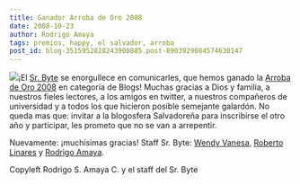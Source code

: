 ```yaml
---
title: Ganador Arroba de Oro 2008
date: 2008-10-23
author: Rodrigo Amaya
tags: premios, happy, el salvador, arroba
post_id: blog-3515952828243908885.post-8903929084574630147
---
```


[![](http://3.bp.blogspot.com/_ayvorITawE4/SQCGUCVc4VI/AAAAAAAABWY/6VOVCy-9tSU/s320/presea.png)](http://3.bp.blogspot.com/_ayvorITawE4/SQCGUCVc4VI/AAAAAAAABWY/6VOVCy-9tSU/s1600-h/presea.png)¡El [Sr. Byte](http://twitter.com/srbyte) se enorgullece en comunicarles, que hemos ganado la [Arroba de Oro 2008](http://www.arrobadeoro.com/certamen/2008/sv/ganadores.aspx) en categoría de Blogs! Muchas gracias a Dios y familia, a nuestros fieles lectores, a los amigos en twitter, a nuestros compañeros de universidad y a todos los que hicieron posible semejante galardón. No queda mas que: invitar a la blogosfera Salvadoreña para inscribirse el otro año y participar, les prometo que no se van a arrepentir.

Nuevamente: ¡muchísimas gracias! Staff Sr. Byte: [Wendy Vanesa](http://twitter.com/wenvane), [Roberto Linares](http://twitter.com/robertux) y [Rodrigo Amaya](http://twitter.com/ramayac).

Copyleft Rodrigo S. Amaya C. y el staff del Sr. Byte